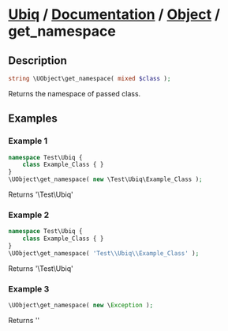 [Ubiq](https://github.com/Pixel418/Ubiq#readme) / [Documentation](../index.md#readme) / [Object](../index.md#object) / get_namespace
======


Description
-------- 

```php
string \UObject\get_namespace( mixed $class );
```

Returns the namespace of passed class.



Examples
--------

### Example 1

```php
namespace Test\Ubiq {
	class Example_Class { }
}
\UObject\get_namespace( new \Test\Ubiq\Example_Class );
```
Returns '\Test\Ubiq'

### Example 2

```php
namespace Test\Ubiq {
	class Example_Class { }
}
\UObject\get_namespace( 'Test\\Ubiq\\Example_Class' );
```
Returns '\Test\Ubiq'

### Example 3

```php
\UObject\get_namespace( new \Exception );
```
Returns ''